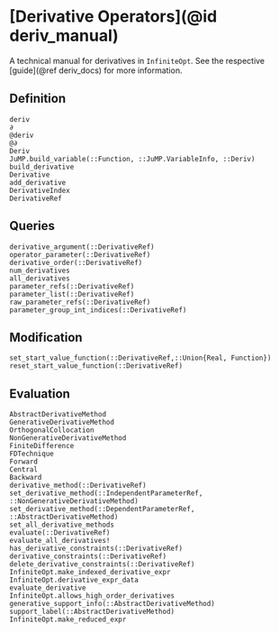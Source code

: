# [Derivative Operators](@id deriv_manual)
A technical manual for derivatives in `InfiniteOpt`. See the respective 
[guide](@ref deriv_docs) for more information.

## Definition
```@docs
deriv
∂
@deriv
@∂
Deriv
JuMP.build_variable(::Function, ::JuMP.VariableInfo, ::Deriv)
build_derivative
Derivative
add_derivative
DerivativeIndex
DerivativeRef
```

## Queries
```@docs
derivative_argument(::DerivativeRef)
operator_parameter(::DerivativeRef)
derivative_order(::DerivativeRef)
num_derivatives
all_derivatives
parameter_refs(::DerivativeRef)
parameter_list(::DerivativeRef)
raw_parameter_refs(::DerivativeRef)
parameter_group_int_indices(::DerivativeRef)
```

## Modification
```@docs
set_start_value_function(::DerivativeRef,::Union{Real, Function})
reset_start_value_function(::DerivativeRef)
```

## Evaluation 
```@docs
AbstractDerivativeMethod
GenerativeDerivativeMethod
OrthogonalCollocation
NonGenerativeDerivativeMethod
FiniteDifference
FDTechnique
Forward
Central
Backward
derivative_method(::DerivativeRef)
set_derivative_method(::IndependentParameterRef, ::NonGenerativeDerivativeMethod)
set_derivative_method(::DependentParameterRef, ::AbstractDerivativeMethod)
set_all_derivative_methods
evaluate(::DerivativeRef)
evaluate_all_derivatives!
has_derivative_constraints(::DerivativeRef)
derivative_constraints(::DerivativeRef)
delete_derivative_constraints(::DerivativeRef)
InfiniteOpt.make_indexed_derivative_expr
InfiniteOpt.derivative_expr_data
evaluate_derivative
InfiniteOpt.allows_high_order_derivatives
generative_support_info(::AbstractDerivativeMethod)
support_label(::AbstractDerivativeMethod)
InfiniteOpt.make_reduced_expr
```
